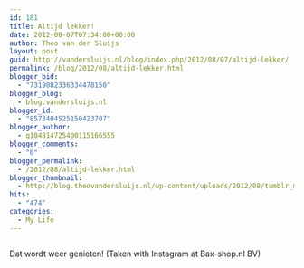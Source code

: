 ```yaml
---
id: 181
title: Altijd lekker!
date: 2012-08-07T07:34:00+00:00
author: Theo van der Sluijs
layout: post
guid: http://vandersluijs.nl/blog/index.php/2012/08/07/altijd-lekker/
permalink: /blog/2012/08/altijd-lekker.html
blogger_bid:
  - "7319082336334478150"
blogger_blog:
  - blog.vandersluijs.nl
blogger_id:
  - "8573404525150423707"
blogger_author:
  - g104814725400115166555
blogger_comments:
  - "0"
blogger_permalink:
  - /2012/08/altijd-lekker.html
blogger_thumbnail:
  - http://blog.theovandersluijs.nl/wp-content/uploads/2012/08/tumblr_m8dbdfm5I21rpqrb1o1_1280-300x300.jpg
hits:
  - "474"
categories:
  - My Life
---
```

<div>
  <img alt="" src=https://vandersluijs.resultants-e.nl/2012/08/tumblr_m8dbdfm5I21rpqrb1o1_1280-300x300.jpg" />
</div>

Dat wordt weer genieten! (Taken with Instagram at Bax-shop.nl BV)